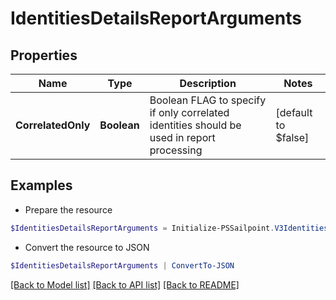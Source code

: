 # IdentitiesDetailsReportArguments
## Properties

Name | Type | Description | Notes
------------ | ------------- | ------------- | -------------
**CorrelatedOnly** | **Boolean** | Boolean FLAG to specify if only correlated identities should be used in report processing | [default to $false]

## Examples

- Prepare the resource
```powershell
$IdentitiesDetailsReportArguments = Initialize-PSSailpoint.V3IdentitiesDetailsReportArguments  -CorrelatedOnly true
```

- Convert the resource to JSON
```powershell
$IdentitiesDetailsReportArguments | ConvertTo-JSON
```

[[Back to Model list]](../README.md#documentation-for-models) [[Back to API list]](../README.md#documentation-for-api-endpoints) [[Back to README]](../README.md)

